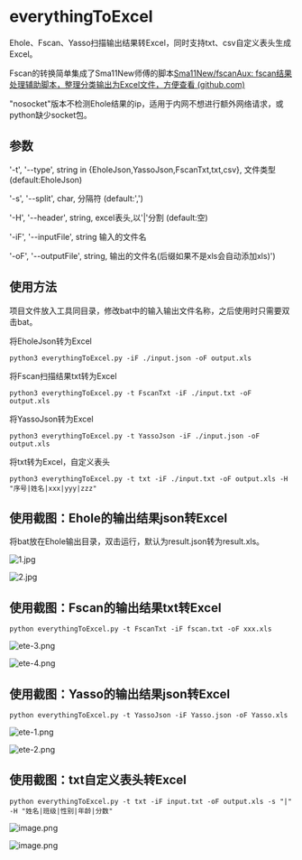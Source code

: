 # everythingToExcel
Ehole、Fscan、Yasso扫描输出结果转Excel，同时支持txt、csv自定义表头生成Excel。

Fscan的转换简单集成了Sma11New师傅的脚本[Sma11New/fscanAux: fscan结果处理辅助脚本，整理分类输出为Excel文件，方便查看 (github.com)](https://github.com/Sma11New/fscanAux)



"nosocket"版本不检测Ehole结果的ip，适用于内网不想进行额外网络请求，或python缺少socket包。

## 参数

'-t', '--type', string in {EholeJson,YassoJson,FscanTxt,txt,csv}, 文件类型(default:EholeJson)

'-s', '--split', char, 分隔符 (default:\',\')

'-H', '--header', string, excel表头,以\'|\'分割 (default:空)

'-iF', '--inputFile', string 输入的文件名

'-oF', '--outputFile', string, 输出的文件名(后缀如果不是xls会自动添加xls)')

## 使用方法

项目文件放入工具同目录，修改bat中的输入输出文件名称，之后使用时只需要双击bat。



将EholeJson转为Excel

```
python3 everythingToExcel.py -iF ./input.json -oF output.xls
```

将Fscan扫描结果txt转为Excel

```
python3 everythingToExcel.py -t FscanTxt -iF ./input.txt -oF output.xls
```

将YassoJson转为Excel

```
python3 everythingToExcel.py -t YassoJson -iF ./input.json -oF output.xls
```

将txt转为Excel，自定义表头

```
python3 everythingToExcel.py -t txt -iF ./input.txt -oF output.xls -H "序号|姓名|xxx|yyy|zzz"
```

## 使用截图：Ehole的输出结果json转Excel

将bat放在Ehole输出目录，双击运行，默认为result.json转为result.xls。

![1.jpg](https://s2.loli.net/2022/07/14/rBTJ63Vmy8t2n1G.png)

![2.jpg](https://s2.loli.net/2022/07/14/E8L1IT5sYuPlpMN.png)

## 使用截图：Fscan的输出结果txt转Excel

```
python everythingToExcel.py -t FscanTxt -iF fscan.txt -oF xxx.xls
```

![ete-3.png](https://s2.loli.net/2023/07/25/pKYv49QfNaLxb2u.png)

![ete-4.png](https://s2.loli.net/2023/07/25/6TQ8SXgB1voci5V.png)

## 使用截图：Yasso的输出结果json转Excel

```
python everythingToExcel.py -t YassoJson -iF Yasso.json -oF Yasso.xls
```

![ete-1.png](https://s2.loli.net/2023/07/25/1QbZMlAWuVsRmYf.png)

![ete-2.png](https://s2.loli.net/2023/07/25/CNcSlmtkdVDQwH2.png)

## 使用截图：txt自定义表头转Excel

```
python everythingToExcel.py -t txt -iF input.txt -oF output.xls -s "|" -H "姓名|班级|性别|年龄|分数"
```

![image.png](https://s2.loli.net/2023/04/23/ANpamkgPBXSTxsO.png)

![image.png](https://s2.loli.net/2023/04/23/BWsgpdyYD9tki45.png)



